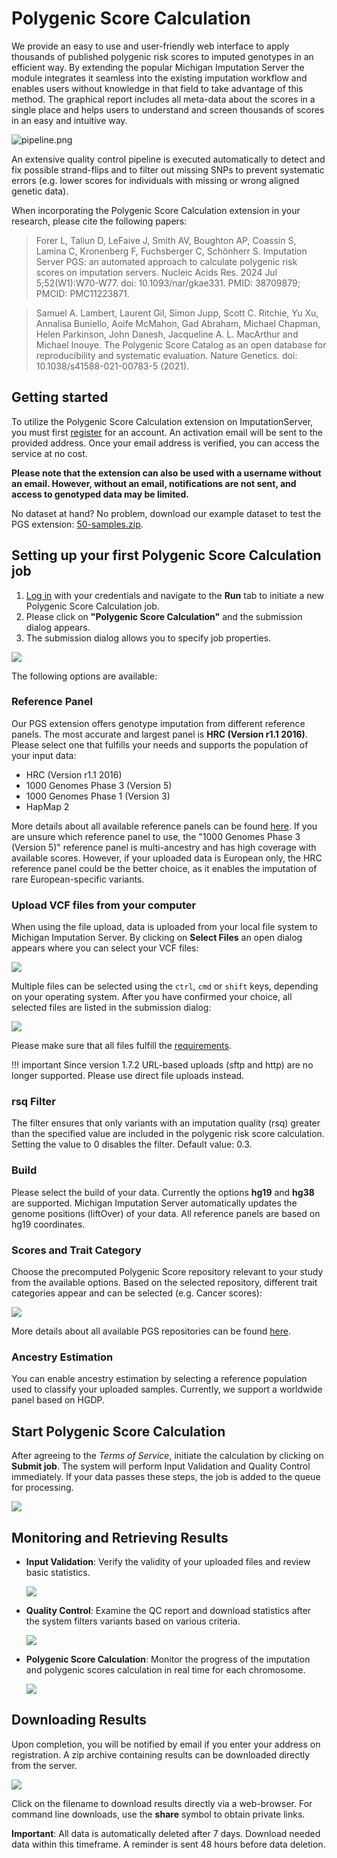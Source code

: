 #  Polygenic Score Calculation

We provide an easy to use and user-friendly web interface to apply thousands of published polygenic risk scores to imputed genotypes in an efficient way.
By extending the popular Michigan Imputation Server the module integrates it seamless into the existing imputation workflow and enables users without knowledge in that field to take advantage of this method.
The graphical report includes all meta-data about the scores in a single place and helps users to understand and screen thousands of scores in an easy and intuitive way.

![pipeline.png](images%2Fpipeline.png)

An extensive quality control pipeline is executed automatically to detect and fix possible strand-flips and to filter out missing SNPs to prevent systematic errors (e.g. lower scores for individuals with missing or wrong aligned genetic data).

When incorporating the Polygenic Score Calculation extension in your research, please cite the following papers:

> Forer L, Taliun D, LeFaive J, Smith AV, Boughton AP, Coassin S, Lamina C, Kronenberg F, Fuchsberger C, Schönherr S. Imputation Server PGS: an automated approach to calculate polygenic risk scores on imputation servers. Nucleic Acids Res. 2024 Jul 5;52(W1):W70-W77. doi: 10.1093/nar/gkae331. PMID: 38709879; PMCID: PMC11223871.

> Samuel A. Lambert, Laurent Gil, Simon Jupp, Scott C. Ritchie, Yu Xu, Annalisa Buniello, Aoife McMahon, Gad Abraham, Michael Chapman, Helen Parkinson, John Danesh, Jacqueline A. L. MacArthur and Michael Inouye. The Polygenic Score Catalog as an open database for reproducibility and systematic evaluation. Nature Genetics. doi: 10.1038/s41588-021-00783-5 (2021).


## Getting started

To utilize the Polygenic Score Calculation extension on ImputationServer, you must first [register](https://imputationserver.sph.umich.edu/index.html#!pages/register) for an account.
An activation email will be sent to the provided address. Once your email address is verified, you can access the service at no cost.

**Please note that the extension can also be used with a username without an email. However, without an email, notifications are not sent, and access to genotyped data may be limited.**

No dataset at hand? No problem, download our example dataset to test the PGS extension: [50-samples.zip](https://imputationserver.sph.umich.edu/resources/50-samples.zip).

## Setting up your first Polygenic Score Calculation job

1. [Log in](https://imputationserver.sph.umich.edu/index.html#!pages/login) with your credentials and navigate to the **Run** tab to initiate a new Polygenic Score Calculation job.
2. Please click on **"Polygenic Score Calculation"** and the submission dialog appears.
3. The submission dialog allows you to specify job properties.

![](images/submit-job01.png)

The following options are available:


### Reference Panel

Our PGS extension offers genotype imputation from different reference panels. The most accurate and largest panel is **HRC (Version r1.1 2016)**. Please select one that fulfills your needs and supports the population of your input data:

- HRC (Version r1.1 2016)
- 1000 Genomes Phase 3 (Version 5)
- 1000 Genomes Phase 1 (Version 3)
- HapMap 2

More details about all available reference panels can be found [here](https://imputationserver.readthedocs.io/en/latest/pgs/reference-panels/). If you are unsure which reference panel to use, the "1000 Genomes Phase 3 (Version 5)" reference panel is multi-ancestry and has high coverage with available scores. However, if your uploaded data is European only, the HRC reference panel could be the better choice, as it enables the imputation of rare European-specific variants.

### Upload VCF files from your computer

When using the file upload, data is uploaded from your local file system to Michigan Imputation Server. By clicking on **Select Files** an open dialog appears where you can select your VCF files:

![](images/upload-data01.png)

Multiple files can be selected using the `ctrl`, `cmd` or `shift` keys, depending on your operating system.
After you have confirmed your choice, all selected files are listed in the submission dialog:

![](images/upload-data02.png)

Please make sure that all files fulfill the [requirements](/prepare-your-data).


!!! important
Since version 1.7.2 URL-based uploads (sftp and http) are no longer supported. Please use direct file uploads instead.

### rsq Filter
The filter ensures that only variants with an imputation quality (rsq) greater than the specified value are included in the polygenic risk score calculation. Setting the value to 0 disables the filter. Default value: 0.3.


### Build
Please select the build of your data. Currently the options **hg19** and **hg38** are supported. Michigan Imputation Server automatically updates the genome positions (liftOver) of your data. All reference panels are based on hg19 coordinates.

### Scores and Trait Category

Choose the precomputed Polygenic Score repository relevant to your study from the available options. Based on the selected repository, different trait categories appear and can be selected (e.g. Cancer scores):

   ![](images/pgs-repository.png)

More details about all available PGS repositories can be found [here](/pgs/scores/).

### Ancestry Estimation

You can enable ancestry estimation by selecting a reference population used to classify your uploaded samples. Currently, we support a worldwide panel based on HGDP.

## Start Polygenic Score Calculation

After agreeing to the *Terms of Service*, initiate the calculation by clicking on **Submit job**. The system will perform Input Validation and Quality Control immediately. If your data passes these steps, the job is added to the queue for processing.

   ![](images/queue01.png)

## Monitoring and Retrieving Results

- **Input Validation**: Verify the validity of your uploaded files and review basic statistics.

  ![](images/input-validation01.png)

- **Quality Control**: Examine the QC report and download statistics after the system filters variants based on various criteria.

  ![](images/quality-control02.png)

- **Polygenic Score Calculation**: Monitor the progress of the imputation and polygenic scores calculation in real time for each chromosome.

  ![](images/imputation01.png)

## Downloading Results

Upon completion, you will be notified by email if you enter your address on registration. A zip archive containing results can be downloaded directly from the server.

  ![](images/job-results.png)

Click on the filename to download results directly via a web-browser. For command line downloads, use the **share** symbol to obtain private links.

**Important**: All data is automatically deleted after 7 days. Download needed data within this timeframe. A reminder is sent 48 hours before data deletion.

